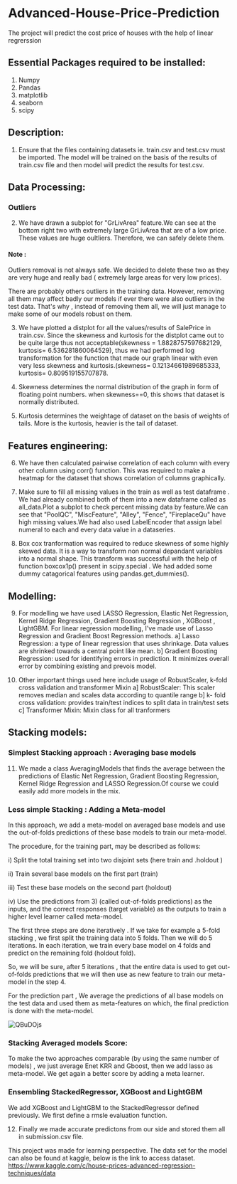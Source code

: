 # Advanced-House-Price-Prediction

The project will predict the cost price of houses with the help of linear regrerssion

## Essential Packages required to be installed:

1) Numpy
2) Pandas
3) matplotlib
4) seaborn
5) scipy

## Description:

1) Ensure that the files containing datasets ie. train.csv and test.csv must be imported. The model will be trained on the basis of the results of train.csv file and then model will predict the results for test.csv.
## Data Processing:
### Outliers 
2) We have drawn a subplot for "GrLivArea" feature.We can see at the bottom right two with extremely large GrLivArea that are of a low price. These values are huge oultliers. Therefore, we can safely delete them.
#### Note :
Outliers removal is not always safe. We decided to delete these two as they are very huge and really bad ( extremely large areas for very low prices).

There are probably others outliers in the training data. However, removing all them may affect badly our models if ever there were also outliers in the test data. That's why , instead of removing them all, we will just manage to make some of our models robust on them.

3) We have plotted a distplot for all the values/results of SalePrice in train.csv. Since the skewness and kurtosis for the distplot came out to be quite large thus not acceptable(skewness = 1.8828757597682129, kurtosis= 6.536281860064529), thus we had performed log transformation for the function that made our graph linear with even very less skewness and kurtosis.(skewness= 0.12134661989685333, kurtosis= 0.809519155707878.

4) Skewness determines the normal distribution of the graph in form of floating point numbers. when skewness==0, this shows that dataset is normally distributed.

5) Kurtosis determines the weightage of dataset on the basis of weights of tails. More is the kurtosis, heavier is the tail of dataset.

## Features engineering:
6) We have then calculated pairwise correlation of each column with every other column using corr() function. This was required to make a heatmap for the dataset that shows correlation of columns graphically.

7) Make sure to fill all missing values in the train as well as test dataframe . We had already combined both of them into a new dataframe called as all_data.Plot a subplot to check percent missing data by feature.We can see that "PoolQC", "MiscFeature", "Alley", "Fence", "FireplaceQu" have high missing values.We had also used LabelEncoder that assign label numeral to each and every data value in a dataseries.

8) Box cox tranformation was required to reduce skewness of some highly skewed data. It is a way to transform non normal depandant variables into a normal shape. This transform was successful with the help of function boxcox1p() present in scipy.special . We had added some dummy catagorical features using pandas.get_dummies().

## Modelling:
9) For modelling we have used LASSO Regression, Elastic Net Regression, Kernel Ridge Regression, Gradient Boosting Regression , XGBoost , LightGBM. For linear regression modelling, I've made use of Lasso Regression and Gradient Boost Regression methods. a] Lasso Regression: a type of linear regression that uses shrinkage. Data values are shrinked towards a central point like mean. b] Gradient Boosting Regression: used for identifying errors in prediction. It minimizes overall error by combining existing and prevois model.

10) Other important things used here include usage of RobustScaler, k-fold cross validation and transformer Mixin a] RobustScaler: This scaler removes median and scales data according to quantile range b] k- fold cross validation: provides train/test indices to split data in train/test sets c] Transformer Mixin: Mixin class for all tranformers

## Stacking models:
### Simplest Stacking approach : Averaging base models

11) We made a class AveragingModels that finds the average between the predictions of Elastic Net Regression, Gradient Boosting Regression, Kernel Ridge Regression and LASSO Regression.Of course we could easily add more models in the mix.

### Less simple Stacking : Adding a Meta-model
In this approach, we add a meta-model on averaged base models and use the out-of-folds predictions of these base models to train our meta-model.

The procedure, for the training part, may be described as follows:

i) Split the total training set into two disjoint sets (here train and .holdout )

ii) Train several base models on the first part (train)

iii) Test these base models on the second part (holdout)

iv) Use the predictions from 3) (called out-of-folds predictions) as the inputs, and the correct responses (target variable) as the outputs to train a higher level learner called meta-model.

The first three steps are done iteratively . If we take for example a 5-fold stacking , we first split the training data into 5 folds. Then we will do 5 iterations. In each iteration, we train every base model on 4 folds and predict on the remaining fold (holdout fold).

So, we will be sure, after 5 iterations , that the entire data is used to get out-of-folds predictions that we will then use as new feature to train our meta-model in the step 4.

For the prediction part , We average the predictions of all base models on the test data and used them as meta-features on which, the final prediction is done with the meta-model.

![QBuDOjs](https://user-images.githubusercontent.com/83487183/128514228-1ce70fe2-16f2-4674-921d-4360ec2d17b9.jpg)

### Stacking Averaged models Score:

To make the two approaches comparable (by using the same number of models) , we just average Enet KRR and Gboost, then we add lasso as meta-model.
We get again a better score by adding a meta learner.
### Ensembling StackedRegressor, XGBoost and LightGBM
We add XGBoost and LightGBM to the StackedRegressor defined previously.
We first define a rmsle evaluation function.

12) Finally we made accurate predictons from our side and stored them all in submission.csv file.

This project was made for learning perspective. The data set for the model can also be found at kaggle, below is the link to access dataset. 
 https://www.kaggle.com/c/house-prices-advanced-regression-techniques/data


 
